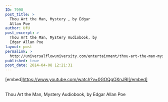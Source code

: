 ```yaml
---
ID: 7998
post_title: >
  Thou Art the Man, Mystery , by Edgar
  Allan Poe
author: UfU
post_excerpt: >
  Thou Art the Man, Mystery Audiobook, by
  Edgar Allan Poe
layout: post
permalink: >
  http://universalflowuniversity.com/entertainment/thou-art-the-man-mystery-by-edgar-allan-poe/
published: true
post_date: 2014-04-08 12:21:31
---
```

[embed]https://www.youtube.com/watch?v=0GOQgOXnJRI[/embed]</br></br>
<p>Thou Art the Man, Mystery Audiobook, by Edgar Allan Poe</p>